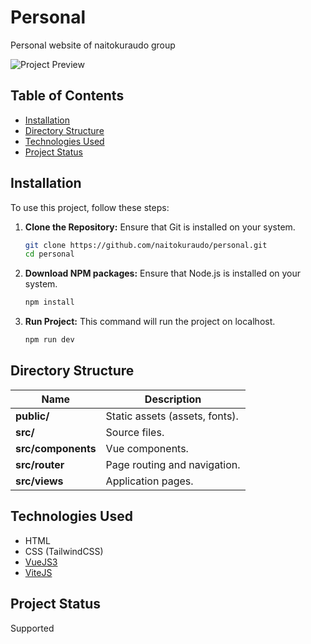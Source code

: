 # Personal

Personal website of naitokuraudo group

![Project Preview](https://i.postimg.cc/zGmPbvSS/image.png)

## Table of Contents

- [Installation](#installation)
- [Directory Structure](#directory-structure)
- [Technologies Used](#technologies-used)
- [Project Status](#project-status)

## Installation

To use this project, follow these steps:

1. **Clone the Repository:**
   Ensure that Git is installed on your system.
   ```bash
   git clone https://github.com/naitokuraudo/personal.git
   cd personal
   ```

2. **Download NPM packages:**
   Ensure that Node.js is installed on your system.
   ```bash
   npm install
   ```

3. **Run Project:**
   This command will run the project on localhost.
   ```bash
   npm run dev
   ```

## Directory Structure

| Name               | Description                   |
|--------------------|-------------------------------|
| **public/**        | Static assets (assets, fonts).|
| **src/**           | Source files.                 |
| **src/components** | Vue components.               |
| **src/router**     | Page routing and navigation.  |
| **src/views**      | Application pages.            |

## Technologies Used

- HTML
- CSS (TailwindCSS)
- [VueJS3](https://vuejs.org/)
- [ViteJS](https://vitejs.dev/)

## Project Status

Supported
